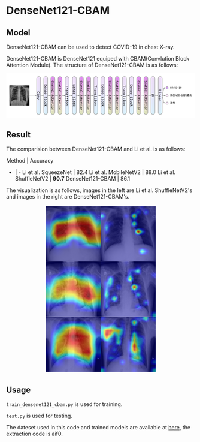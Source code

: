 DenseNet121-CBAM
=
Model
-
DenseNet121-CBAM can be used to detect COVID-19 in chest X-ray.

DenseNet121-CBAM is DenseNet121 equiped with CBAM(Convlution Block Attention Module). The structure of DenseNet121-CBAM is as follows:

![Image](image/DenseNet121-CBAM2.png)

Result
-
The comparision between DenseNet121-CBAM and Li et al. is as follows:

Method | Accuracy
- | -
Li et al. SqueezeNet | 82.4
Li et al. MobileNetV2 | 88.0
Li et al. ShuffleNetV2 | **90.7**
DenseNet121-CBAM | 86.1

The visualization is as follows, images in the left are Li et al. ShuffleNetV2's and images in the right are DenseNet121-CBAM's.
<div align=center>
<img src="image/result-figure12.png" width="60%" height="60%"/>
</div>

Usage
-
``train_densenet121_cbam.py`` is used for training.

``test.py`` is used for testing.

The dateset used in this code and trained models are available at [here](https://pan.baidu.com/s/11b_xsLhIf6DQNbAhSH6VTA), the extraction code is aif0.